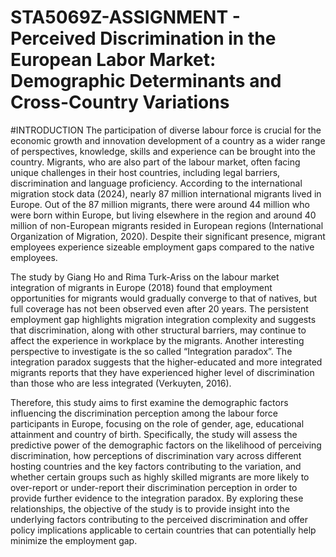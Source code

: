 # STA5069Z-ASSIGNMENT - Perceived Discrimination in the European Labor Market: Demographic Determinants and Cross-Country Variations
#INTRODUCTION
The participation of diverse labour force is crucial for the economic growth and innovation development of a country as a wider range of perspectives, knowledge, skills and experience can be brought into the country. Migrants, who are also part of the labour market, often facing unique challenges in their host countries, including legal barriers, discrimination and language proficiency. According to the international migration stock data (2024), nearly 87 million international migrants lived in Europe. Out of the 87 million migrants, there were around 44 million who were born within Europe, but living elsewhere in the region and around 40 million of non-European migrants resided in European regions (International Organization of Migration, 2020). Despite their significant presence, migrant employees experience sizeable employment gaps compared to the native employees. 

The study by Giang Ho and Rima Turk-Ariss on the labour market integration of migrants in Europe (2018) found that employment opportunities for migrants would gradually converge to that of natives, but full coverage has not been observed even after 20 years. The persistent employment gap highlights migration integration complexity and suggests that discrimination, along with other structural barriers, may continue to affect the experience in workplace by the migrants. Another interesting perspective to investigate is the so called “Integration paradox”. The integration paradox suggests that the higher-educated and more integrated migrants reports that they have experienced higher level of discrimination than those who are less integrated (Verkuyten, 2016). 

Therefore, this study aims to first examine the demographic factors influencing the discrimination perception among the labour force participants in Europe, focusing on the role of gender, age, educational attainment and country of birth. Specifically, the study will assess the predictive power of the demographic factors on the likelihood of perceiving discrimination, how perceptions of discrimination vary across different hosting countries and the key factors contributing to the variation, and whether certain groups such as highly skilled migrants are more likely to over-report or under-report their discrimination perception in order to provide further evidence to the integration paradox. By exploring these relationships, the objective of the study is to provide insight into the underlying factors contributing to the perceived discrimination and offer policy implications applicable to certain countries that can potentially help minimize the employment gap.
